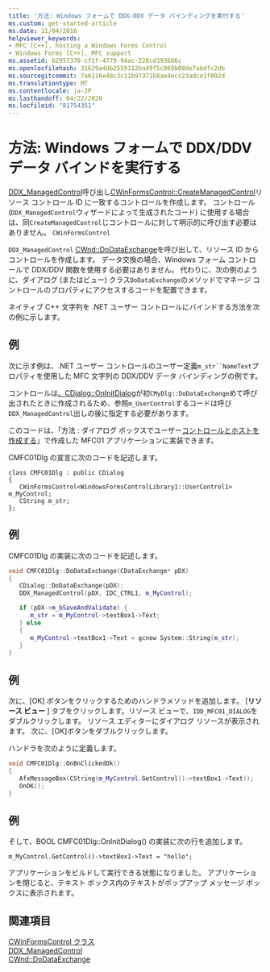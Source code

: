```yaml
---
title: '方法: Windows フォームで DDX-DDV データ バインディングを実行する'
ms.custom: get-started-article
ms.date: 11/04/2016
helpviewer_keywords:
- MFC [C++], hosting a Windows Forms Control
- Windows Forms [C++], MFC support
ms.assetid: b2957370-cf1f-4779-94ac-228cd393686c
ms.openlocfilehash: 31629a4db2559112ba49f5c069b08de7abdfc2db
ms.sourcegitcommit: 7a6116e48c3c11b97371b8ae4ecc23adce1f092d
ms.translationtype: MT
ms.contentlocale: ja-JP
ms.lasthandoff: 04/22/2020
ms.locfileid: "81754351"
---
```

# <a name="how-to-do-ddxddv-data-binding-with-windows-forms"></a>方法: Windows フォームで DDX/DDV データ バインドを実行する

[DDX_ManagedControl](../mfc/reference/standard-dialog-data-exchange-routines.md#ddx_managedcontrol)呼び出し[CWinFormsControl::CreateManagedControl](../mfc/reference/cwinformscontrol-class.md#createmanagedcontrol)リソース コントロール ID に一致するコントロールを作成します。 コントロール (`DDX_ManagedControl`ウィザードによって生成されたコード) に使用する場合は、同`CreateManagedControl`じコントロールに対して明示的に呼び出す必要はありません。 `CWinFormsControl`

`DDX_ManagedControl` [CWnd::DoDataExchange](../mfc/reference/cwnd-class.md#dodataexchange)を呼び出して、リソース ID からコントロールを作成します。 データ交換の場合、Windows フォーム コントロールで DDX/DDV 関数を使用する必要はありません。 代わりに、次の例のように、ダイアログ (またはビュー) クラス`DoDataExchange`のメソッドでマネージ コントロールのプロパティにアクセスするコードを配置できます。

ネイティブ C++ 文字列を .NET ユーザー コントロールにバインドする方法を次の例に示します。

## <a name="example"></a>例

次に示す例は、.NET ユーザー コントロールのユーザー定義`m_str``NameText`プロパティを使用した MFC 文字列の DDX/DDV データ バインディングの例です。

コントロールは[、CDialog::OnInitDialog](../mfc/reference/cdialog-class.md#oninitdialog)が初`CMyDlg::DoDataExchange`めて呼び出されたときに作成されるため、参照`m_UserControl`するコードは呼び`DDX_ManagedControl`出しの後に指定する必要があります。

このコードは、「方法 : ダイアログ ボックスでユーザー[コントロールとホストを作成する](../dotnet/how-to-create-the-user-control-and-host-in-a-dialog-box.md)」で作成した MFC01 アプリケーションに実装できます。

CMFC01Dlg の宣言に次のコードを記述します。

```
class CMFC01Dlg : public CDialog
{
   CWinFormsControl<WindowsFormsControlLibrary1::UserControl1> m_MyControl;
   CString m_str;
};
```

## <a name="example"></a>例

CMFC01Dlg の実装に次のコードを記述します。

```cpp
void CMFC01Dlg::DoDataExchange(CDataExchange* pDX)
{
   CDialog::DoDataExchange(pDX);
   DDX_ManagedControl(pDX, IDC_CTRL1, m_MyControl);

   if (pDX->m_bSaveAndValidate) {
      m_str = m_MyControl->textBox1->Text;
   } else
   {
      m_MyControl->textBox1->Text = gcnew System::String(m_str);
   }
}
```

## <a name="example"></a>例

次に、[OK] ボタンをクリックするためのハンドラメソッドを追加します。 [**リソース ビュー** ] タブをクリックします。リソース ビューで、`IDD_MFC01_DIALOG`をダブルクリックします。 リソース エディターにダイアログ リソースが表示されます。 次に、[OK]ボタンをダブルクリックします。

ハンドラを次のように定義します。

```cpp
void CMFC01Dlg::OnBnClickedOk()
{
   AfxMessageBox(CString(m_MyControl.GetControl()->textBox1->Text));
   OnOK();
}
```

## <a name="example"></a>例

そして、BOOL CMFC01Dlg::OnInitDialog() の実装に次の行を追加します。

```
m_MyControl.GetControl()->textBox1->Text = "hello";
```

アプリケーションをビルドして実行できる状態になりました。 アプリケーションを閉じると、テキスト ボックス内のテキストがポップアップ メッセージ ボックスに表示されます。

## <a name="see-also"></a>関連項目

[CWinFormsControl クラス](../mfc/reference/cwinformscontrol-class.md)<br/>
[DDX_ManagedControl](../mfc/reference/standard-dialog-data-exchange-routines.md#ddx_managedcontrol)<br/>
[CWnd::DoDataExchange](../mfc/reference/cwnd-class.md#dodataexchange)
